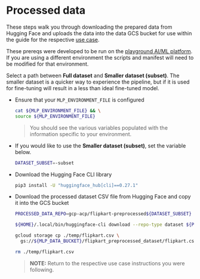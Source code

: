 # Processed data

These steps walk you through downloading the prepared data from Hugging Face and uploads the data into the data GCS bucket for use within the guide for the respective [use case](/use-cases).

These prereqs were developed to be run on the [playground AI/ML platform](/platforms/gke-aiml/playground/README.md). If you are using a different environment the scripts and manifest will need to be modified for that environment.

Select a path between **Full dataset** and **Smaller dataset (subset)**. The smaller dataset is a quicker way to experience the pipeline, but if it is used for fine-tuning will result in a less than ideal fine-tuned model.

- Ensure that your `MLP_ENVIRONMENT_FILE` is configured

  ```sh
  cat ${MLP_ENVIRONMENT_FILE} && \
  source ${MLP_ENVIRONMENT_FILE}
  ```

  > You should see the various variables populated with the information specific to your environment.

- If you would like to use the **Smaller dataset (subset)**, set the variable below.

  ```sh
  DATASET_SUBSET=-subset
  ```

- Download the Hugging Face CLI library

  ```sh
  pip3 install -U "huggingface_hub[cli]==0.27.1"
  ```

- Download the processed dataset CSV file from Hugging Face and copy it into the GCS bucket

  ```sh
  PROCESSED_DATA_REPO=gcp-acp/flipkart-preprocessed${DATASET_SUBSET}

  ${HOME}/.local/bin/huggingface-cli download --repo-type dataset ${PROCESSED_DATA_REPO} --local-dir ./temp

  gcloud storage cp ./temp/flipkart.csv \
    gs://${MLP_DATA_BUCKET}/flipkart_preprocessed_dataset/flipkart.csv && \

  rm ./temp/flipkart.csv
  ```

  > **NOTE:** Return to the respective use case instructions you were following.

